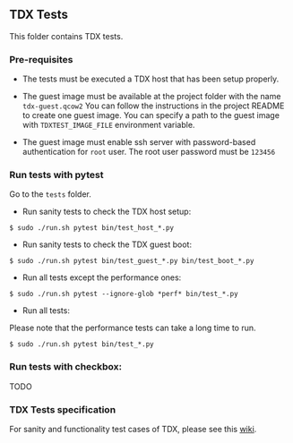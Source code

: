 ## TDX Tests

This folder contains TDX tests.

### Pre-requisites

- The tests must be executed a TDX host that has been setup properly.

- The guest image must be available at the project folder with the name `tdx-guest.qcow2`
  You can follow the instructions in the project README to create one guest image.
  You can specify a path to the guest image with `TDXTEST_IMAGE_FILE` environment variable.

- The guest image must enable ssh server with password-based authentication for `root` user.
  The root user password must be `123456`

### Run tests with pytest

Go to the `tests` folder.

- Run sanity tests to check the TDX host setup:

```
$ sudo ./run.sh pytest bin/test_host_*.py
```

- Run sanity tests to check the TDX guest boot:

```
$ sudo ./run.sh pytest bin/test_guest_*.py bin/test_boot_*.py
```

- Run all tests except the performance ones:

```
$ sudo ./run.sh pytest --ignore-glob *perf* bin/test_*.py
```

- Run all tests:

Please note that the performance tests can take a long time to run.

```
$ sudo ./run.sh pytest bin/test_*.py
```

### Run tests with checkbox:

TODO

### TDX Tests specification

For sanity and functionality test cases of TDX, please see this [wiki](https://github.com/intel/tdx/wiki/Tests).  
